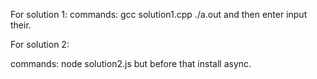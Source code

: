 For solution 1:
commands: gcc solution1.cpp
	  ./a.out
and then enter input their.

For solution 2:

commands: node solution2.js
but before that install async.

